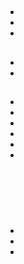 # 

## 



## 

![]()



- []()
- []()
- []()

## 



### 







### 





## 

### 











### 

[]()





#### 

- []()
- []()

## 

[]()

- 
- 
- 
- 
- 
- 





![]()

![]()

![]()

![]()

![]()

![]()

#### 

- []()
- []()
- []()

